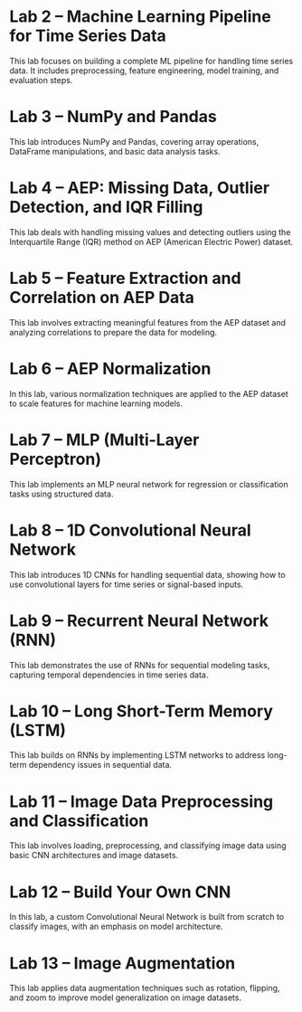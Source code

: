 # Lab 2 – Machine Learning Pipeline for Time Series Data

This lab focuses on building a complete ML pipeline for handling time series data. It includes preprocessing, feature engineering, model training, and evaluation steps.

# Lab 3 – NumPy and Pandas

This lab introduces NumPy and Pandas, covering array operations, DataFrame manipulations, and basic data analysis tasks.

# Lab 4 – AEP: Missing Data, Outlier Detection, and IQR Filling

This lab deals with handling missing values and detecting outliers using the Interquartile Range (IQR) method on AEP (American Electric Power) dataset.

# Lab 5 – Feature Extraction and Correlation on AEP Data

This lab involves extracting meaningful features from the AEP dataset and analyzing correlations to prepare the data for modeling.

# Lab 6 – AEP Normalization

In this lab, various normalization techniques are applied to the AEP dataset to scale features for machine learning models.

# Lab 7 – MLP (Multi-Layer Perceptron)

This lab implements an MLP neural network for regression or classification tasks using structured data.

# Lab 8 – 1D Convolutional Neural Network

This lab introduces 1D CNNs for handling sequential data, showing how to use convolutional layers for time series or signal-based inputs.

# Lab 9 – Recurrent Neural Network (RNN)

This lab demonstrates the use of RNNs for sequential modeling tasks, capturing temporal dependencies in time series data.

# Lab 10 – Long Short-Term Memory (LSTM)

This lab builds on RNNs by implementing LSTM networks to address long-term dependency issues in sequential data.

# Lab 11 – Image Data Preprocessing and Classification

This lab involves loading, preprocessing, and classifying image data using basic CNN architectures and image datasets.

# Lab 12 – Build Your Own CNN

In this lab, a custom Convolutional Neural Network is built from scratch to classify images, with an emphasis on model architecture.

# Lab 13 – Image Augmentation

This lab applies data augmentation techniques such as rotation, flipping, and zoom to improve model generalization on image datasets.
